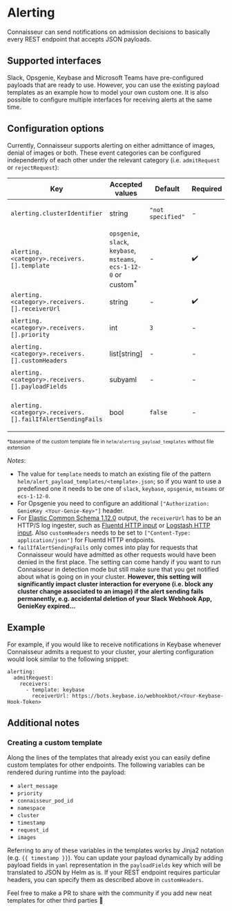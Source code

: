 # Alerting


Connaisseur can send notifications on admission decisions to basically every REST
endpoint that accepts JSON payloads.

## Supported interfaces

Slack, Opsgenie, Keybase and Microsoft Teams have pre-configured payloads that are ready to use.
However, you can use the existing payload templates as an example how to model your
own custom one.
It is also possible to configure multiple interfaces for receiving
alerts at the same time.

## Configuration options

Currently, Connaisseur supports alerting on either admittance of images, denial of images or both. These event categories can be configured independently of each other under the relevant category (i.e. `admitRequest` or `rejectRequest`):

| Key                                                        | Accepted values                                                               | Default           | Required           | Description                                                                                     |
|------------------------------------------------------------|-------------------------------------------------------------------------------|-------------------|--------------------|-------------------------------------------------------------------------------------------------|
| `alerting.clusterIdentifier`                               | string                                                                        | `"not specified"` | -                  | Cluster identifier used in alert payload to distinguish between alerts from different clusters. |
| `alerting.<category>.receivers.[].template`                | `opsgenie`, `slack`, `keybase`, `msteams`, `ecs-1-12-0` or custom<sup>*</sup> | -                 | :heavy_check_mark: | File in `helm/alert_payload_templates/` to be used as alert payload template.                   |
| `alerting.<category>.receivers.[].receiverUrl`             | string                                                                        | -                 | :heavy_check_mark: | URL of alert-receiving endpoint.                                                                |
| `alerting.<category>.receivers.[].priority`                | int                                                                           | `3`               | -                  | Priority of alert (to enable fitting Connaisseur alerts into alerts from other sources).        |
| `alerting.<category>.receivers.[].customHeaders`           | list[string]                                                                  | -                 | -                  | Additional headers required by alert-receiving endpoint.                                        |
| `alerting.<category>.receivers.[].payloadFields`           | subyaml                                                                       | -                 | -                  | Additional (`yaml`) key-value pairs to be appended to alert payload (as `json`).                |
| `alerting.<category>.receivers.[].failIfAlertSendingFails` | bool                                                                          | `false`           | -                  | Whether to make Connaisseur deny images if the corresponding alert cannot be successfully sent. |

<sup>*basename of the custom template file in `helm/alerting_payload_templates` without file extension </sup>

_Notes_:

- The value for `template` needs to match an existing file of the pattern
`helm/alert_payload_templates/<template>.json`; so if you want to use a predefined
one it needs to be one of `slack`, `keybase`, `opsgenie`, `msteams` or `ecs-1-12-0`.
- For Opsgenie you need to configure an additional
  `["Authorization: GenieKey <Your-Genie-Key>"]` header.
- For [Elastic Common Schema 1.12.0](https://www.elastic.co/guide/en/ecs/1.12/index.html) output, the `receiverUrl` has to be an HTTP/S log ingester, such as [Fluentd HTTP input](https://docs.fluentd.org/input/http) or [Logstash HTTP input](https://www.elastic.co/guide/en/logstash/current/plugins-inputs-http.html). Also `customHeaders` needs to be set to `["Content-Type: application/json"]` for Fluentd HTTP endpoints.
- `failIfAlertSendingFails` only comes into play for requests that Connaisseur would have admitted as other requests would have been denied in the first place. The setting can come handy if you want to run Connaisseur in detection mode but still make sure that you get notified about what is going on in your cluster. **However, this setting will significantly impact cluster interaction for everyone (i.e. block any cluster change associated to an image) if the alert sending fails permanently, e.g. accidental deletion of your Slack Webhook App, GenieKey expired...**



## Example
For example, if you would like to receive notifications in Keybase whenever Connaisseur admits a request to your cluster, your alerting configuration would look similar to the following snippet:


```
alerting:
  admitRequest:
    receivers:
      - template: keybase
        receiverUrl: https://bots.keybase.io/webhookbot/<Your-Keybase-Hook-Token>
```

## Additional notes

### Creating a custom template

Along the lines of the templates that already exist you can easily define
custom templates for other endpoints. The following variables can be rendered
during runtime into the payload:

- `alert_message`
- `priority`
- `connaisseur_pod_id`
- `namespace`
- `cluster`
- `timestamp`
- `request_id`
- `images`

Referring to any of these variables in the templates works by Jinja2 notation
(e.g. `{{ timestamp }}`). You can update your payload dynamically by adding payload
fields in `yaml` representation in the `payloadFields` key which will be translated
to JSON by Helm as is. If your REST endpoint requires particular headers, you can
specify them as described above in `customHeaders`.

Feel free to make a PR to share with the community if you add new neat templates for other third parties :pray:
